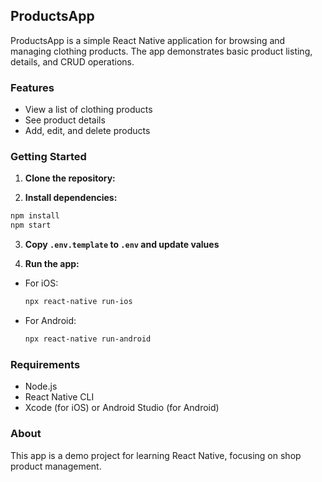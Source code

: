 ## ProductsApp

ProductsApp is a simple React Native application for browsing and managing clothing products. The app demonstrates basic product listing, details, and CRUD operations.

### Features

- View a list of clothing products
- See product details
- Add, edit, and delete products

### Getting Started

1. **Clone the repository:**

2. **Install dependencies:**
  ```bash
  npm install
  npm start
  ```

3. **Copy `.env.template` to `.env` and update values**

4. **Run the app:**
  - For iOS:
    ```bash
    npx react-native run-ios
    ```
  - For Android:
    ```bash
    npx react-native run-android
    ```

### Requirements

- Node.js
- React Native CLI
- Xcode (for iOS) or Android Studio (for Android)

### About

This app is a demo project for learning React Native, focusing on shop product management.
